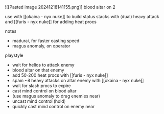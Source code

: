 ![[Pasted image 20241218141155.png]]
blood altar on 2

use with [[okaina - nyx nuke]] to build status stacks with (dual) heavy attack
and [[furis - nyx nuke]] for adding heat procs

notes
- madurai, for faster casting speed
- magus anomaly, on operator 

playstyle
- wait for helios to attack enemy
- blood altar on that enemy
- add 50-200 heat procs with [[furis - nyx nuke]]
- spam ~8 heavy attacks on altar enemy with [[okaina - nyx nuke]]
- wait for slash procs to expire
- cast mind control on blood altar
- (use magus anomaly to drag enemies near)
- uncast mind control (hold)
- quickly cast mind control on enemy near